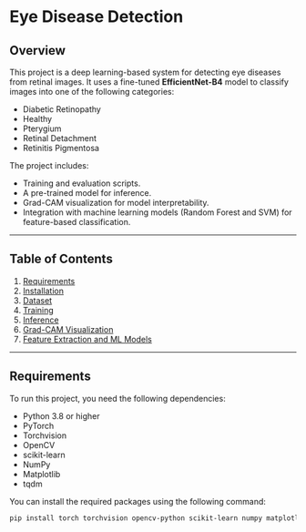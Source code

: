 # Eye Disease Detection

## Overview
This project is a deep learning-based system for detecting eye diseases from retinal images. It uses a fine-tuned **EfficientNet-B4** model to classify images into one of the following categories:
- Diabetic Retinopathy
- Healthy
- Pterygium
- Retinal Detachment
- Retinitis Pigmentosa

The project includes:
- Training and evaluation scripts.
- A pre-trained model for inference.
- Grad-CAM visualization for model interpretability.
- Integration with machine learning models (Random Forest and SVM) for feature-based classification.

---

## Table of Contents
1. [Requirements](#requirements)
2. [Installation](#installation)
3. [Dataset](#dataset)
4. [Training](#training)
5. [Inference](#inference)
6. [Grad-CAM Visualization](#grad-cam-visualization)
7. [Feature Extraction and ML Models](#feature-extraction-and-ml-models)


---

## Requirements
To run this project, you need the following dependencies:
- Python 3.8 or higher
- PyTorch
- Torchvision
- OpenCV
- scikit-learn
- NumPy
- Matplotlib
- tqdm

You can install the required packages using the following command:
```bash
pip install torch torchvision opencv-python scikit-learn numpy matplotlib tqdm
